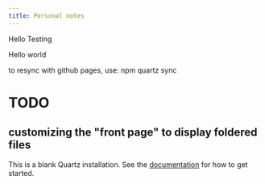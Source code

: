 ```yaml
---
title: Personal notes
---
```

Hello Testing

Hello world

to resync with github pages, use: npm quartz sync


# TODO
## customizing the "front page" to display foldered files

This is a blank Quartz installation.
See the [documentation](https://quartz.jzhao.xyz) for how to get started.
